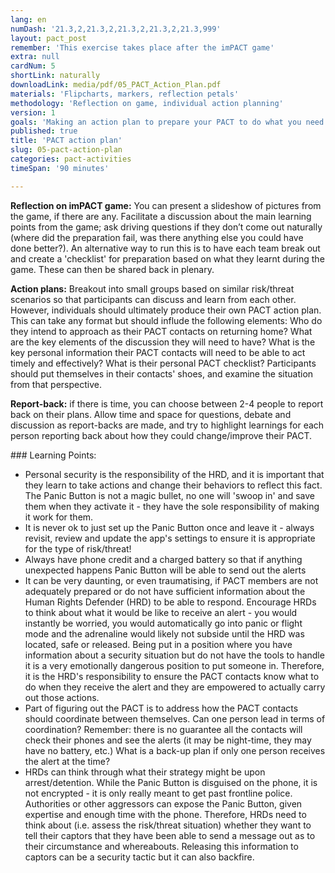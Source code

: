 ```yaml
---
lang: en
numDash: '21.3,2,21.3,2,21.3,2,21.3,2,21.3,999'
layout: pact_post
remember: 'This exercise takes place after the imPACT game'
extra: null
cardNum: 5
shortLink: naturally
downloadLink: media/pdf/05_PACT_Action_Plan.pdf
materials: 'Flipcharts, markers, reflection petals'
methodology: 'Reflection on game, individual action planning'
version: 1
goals: 'Making an action plan to prepare your PACT to do what you need them to do.'
published: true
title: 'PACT action plan'
slug: 05-pact-action-plan
categories: pact-activities
timeSpan: '90 minutes'

---
```


**Reflection on imPACT game:** You can present a slideshow of pictures from the game, if there are any. Facilitate a discussion about the main learning points from the game; ask driving questions if they don’t come out naturally (where did the preparation fail, was there anything else you could have done better?). An alternative way to run this is to have each team break out and create a 'checklist' for preparation based on what they learnt during the game. These can then be shared back in plenary.

**Action plans:** Breakout into small groups based on similar risk/threat scenarios so that participants can discuss and learn from each other. However, individuals should ultimately produce their own PACT action plan. This can take any format but should influde the following elements: Who do they intend to approach as their PACT contacts on returning home? What are the key elements of the discussion they will need to have? What is the key personal information their PACT contacts will need to be able to act timely and effectively? What is their personal PACT checklist? Participants should put themselves in their contacts' shoes, and examine the situation from that perspective.

**Report-back:** if there is time, you can choose between 2-4 people to report back on their plans. Allow time and space for questions, debate and discussion as report-backs are made, and try  to highlight learnings for each person reporting back about how they could change/improve their PACT.


<div class="cs-online" id="onlineContent" markdown="1">
### Learning Points:

- Personal security is the responsibility of the HRD, and it is important that they learn to take actions and change their behaviors to reflect this fact. The Panic Button is not a magic bullet, no one will 'swoop in' and save them when they activate it - they have the sole responsibility of making it work for them.
- It is never ok to just set up the Panic Button once and leave it - always revisit, review and update the app's settings to ensure it is appropriate for the type of risk/threat!
- Always have phone credit and a charged battery so that if anything unexpected happens Panic Button will be able to send out the alerts
- It can be very daunting, or even traumatising, if PACT members are not adequately prepared or do not have sufficient information about the Human Rights Defender (HRD) to be able to respond. Encourage HRDs to think about what it would be like to receive an alert - you would instantly be worried, you would automatically go into panic or flight mode and the adrenaline would likely not subside until the HRD was located, safe or released. Being put in a position where you have information about a security situation but do not have the tools to handle it is a very emotionally dangerous position to put someone in. Therefore, it is the HRD's responsibility to ensure the PACT contacts know what to do when they receive the alert and they are empowered to actually carry out those actions.
- Part of figuring out the PACT is to address how the PACT contacts should coordinate between themselves. Can one person lead in terms of coordination? Remember: there is no guarantee all the contacts will check their phones and see the alerts (it may be night-time, they may have no battery, etc.) What is a back-up plan if only one person receives the alert at the time?
- HRDs can think through what their strategy might be upon arrest/detention.  While the Panic Button is disguised on the phone, it is not encrypted - it is only really meant to get past frontline police. Authorities or other aggressors can expose the Panic Button, given expertise and enough time with the phone.  Therefore, HRDs need to think about (i.e. assess the risk/threat situation) whether they want to tell their captors that they have been able to send a message out as to their circumstance and whereabouts. Releasing this information to captors can be a security tactic but it can also backfire.
</div>